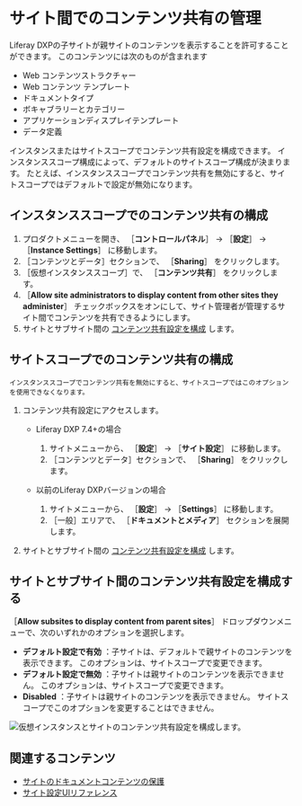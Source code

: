 # サイト間でのコンテンツ共有の管理

Liferay DXPの子サイトが親サイトのコンテンツを表示することを許可することができます。 このコンテンツには次のものが含まれます

- Web コンテンツストラクチャー
- Web コンテンツ テンプレート
- ドキュメントタイプ
- ボキャブラリーとカテゴリー
- アプリケーションディスプレイテンプレート
- データ定義

インスタンスまたはサイトスコープでコンテンツ共有設定を構成できます。 インスタンススコープ構成によって、デフォルトのサイトスコープ構成が決まります。 たとえば、インスタンススコープでコンテンツ共有を無効にすると、サイトスコープではデフォルトで設定が無効になります。

<a name="configuring-content-sharing-at-the-instance-scope" />

## インスタンススコープでのコンテンツ共有の構成

1. プロダクトメニューを開き、 ［**コントロールパネル**］ &rarr; ［**設定**］ &rarr; ［**Instance Settings**］ に移動します。
1. ［コンテンツとデータ］セクションで、 ［**Sharing**］ をクリックします。
1. ［仮想インスタンススコープ］で、 ［**コンテンツ共有**］ をクリックします。
1. ［**Allow site administrators to display content from other sites they administer**］ チェックボックスをオンにして、サイト管理者が管理するサイト間でコンテンツを共有できるようにします。
1. サイトとサブサイト間の [コンテンツ共有設定を構成](#configure-the-content-sharing-setting-between-sites-and-subsites) します。

<a name="configuring-content-sharing-at-the-site-scope" />

## サイトスコープでのコンテンツ共有の構成

```{note}
インスタンススコープでコンテンツ共有を無効にすると、サイトスコープではこのオプションを使用できなくなります。
```

1. コンテンツ共有設定にアクセスします。

   - Liferay DXP 7.4+の場合

      1. サイトメニューから、 ［**設定**］ &rarr; ［**サイト設定**］ に移動します。
      1. ［コンテンツとデータ］セクションで、 ［**Sharing**］ をクリックします。

   - 以前のLiferay DXPバージョンの場合

      1. サイトメニューから、 ［**設定**］ &rarr; ［**Settings**］ に移動します。
      1. ［一般］エリアで、 ［**ドキュメントとメディア**］ セクションを展開します。

1. サイトとサブサイト間の [コンテンツ共有設定を構成](#configure-the-content-sharing-setting-between-sites-and-subsites) します。

<a name="configure-the-content-sharing-setting-between-sites-and-subsites" />

## サイトとサブサイト間のコンテンツ共有設定を構成する

［**Allow subsites to display content from parent sites**］ ドロップダウンメニューで、次のいずれかのオプションを選択します。

- **デフォルト設定で有効** ：子サイトは、デフォルトで親サイトのコンテンツを表示できます。 このオプションは、サイトスコープで変更できます。
- **デフォルト設定で無効** ：子サイトは親サイトのコンテンツを表示できません。 このオプションは、サイトスコープで変更できます。
- **Disabled** ：子サイトは親サイトのコンテンツを表示できません。 サイトスコープでこのオプションを変更することはできません。

![仮想インスタンスとサイトのコンテンツ共有設定を構成します。](./managing-content-sharing-across-sites/images/01.png)

<a name="related-content" />

## 関連するコンテンツ

- [サイトのドキュメントコンテンツの保護](./securing-site-documents-content.md)
- [サイト設定UIリファレンス](../site-settings-ui-reference.md)
